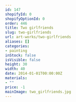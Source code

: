 ```yaml
---
id: 147
shopifyId: 0
shopifyOptionId: 0
order: 446
title: Two girlfriends
slug: two-girlfriends
url: art-works/two-girlfriends
aliases: []
categories:
- painting
inStock: false
isVisible: false
height: 30
width: 40
date: 2014-01-01T00:00:00Z
materials:
- ""
price: -1
mainImage: two_girlfriends.jpg
---
```

